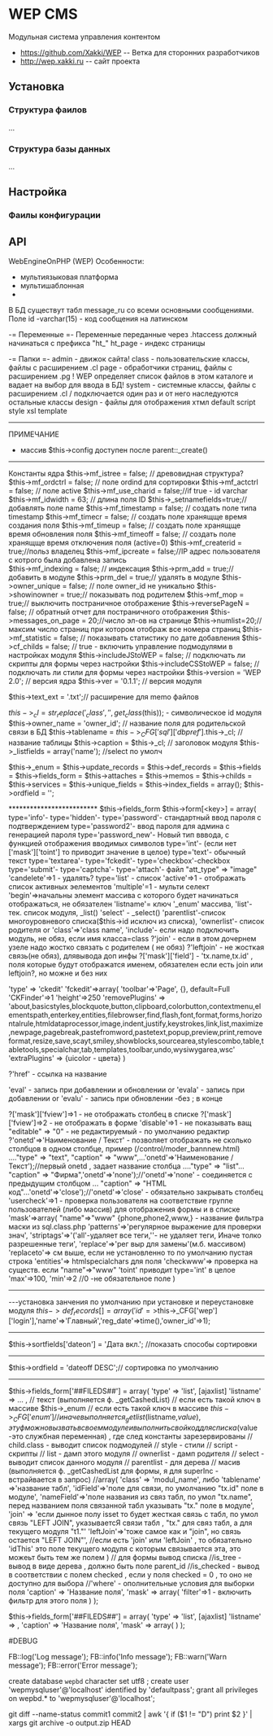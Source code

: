 WEP CMS
=============

Модульная система управления контентом

* https://github.com/Xakki/WEP -- Ветка для сторонних разработчиков
* http://wep.xakki.ru -- сайт проекта

Установка
-------

### Структура фаилов
...

### Структура базы данных
...

Настройка
------------

### Фаилы конфигурации


API
------------


WebEngineOnPHP (WEP)
Особенности:
- мультиязыковая платформа
- мультишаблонная 
- 


В БД существут табл message_ru со всеми основными сообщениями. Поле id -varchar(15) - код сообщения на латинском

-= Переменные =-
	Переменные переданные через .htaccess должный начинаться с префикса "ht_"
		ht_page - индекс страницы


-= Папки =-
	admin  -  движок сайта!
		class  - пользовательские классы, файлы с расширением .cl
		page -  обработчики страниц, файлы с расширением .pg ! WEP определяет список файлов в этом каталоге и вадает на выбор для ввода в БД!
		system - системные классы, файлы с расширением .cl / подключается один раз и от него наследуются остальные классы
		design  -  файлы для отображения хтмл
			default
				script
				style
				xsl
				template
			

--------------------------------------------------------------------------------------
ПРИМЕЧАНИЕ
 - массив $this->config доступен после parent::_create()

--------------------------------------------------------------------------------------
Константы ядра
$this->mf_istree = false; // древовидная структура?
$this->mf_ordctrl = false; // поле ordind для сортировки
$this->mf_actctrl = false; // поле active
$this->mf_use_charid = false;//if true - id varchar
	$this->mf_idwidth = 63; // длина поля ID
$this->_setnamefields=true;//добавлять поле name
$this->mf_timestamp = false; // создать поле  типа timestamp
$this->mf_timecr = false; // создать поле хранящще время создания поля
$this->mf_timeup = false; // создать поле хранящще время обновления поля
$this->mf_timeoff = false; // создать поле хранящще время отключения поля (active=0)
$this->mf_createrid = true;//польз владелец
$this->mf_ipcreate = false;//IP адрес пользователя с котрого была добавлена запись	
$this->mf_indexing = false; // индексация
$this->prm_add = true;// добавить в модуле
$this->prm_del = true;// удалять в модуле
$this->owner_unique = false; // поле owner_id не уникально
$this->showinowner = true;// показывать под родителем
$this->mf_mop = true;// выключить постраничное отображение
	$this->reversePageN = false; // обратный отчет для постраничного отображения
	$this->messages_on_page = 20;//число эл-ов на странице
	$this->numlist=20;//максим число страниц при котором отображ все номера страниц
$this->mf_statistic = false; // показывать  статистику по дате добавления
$this->cf_childs = false; // true - включить управление подмодулями в настройках модуля
$this->includeJStoWEP = false; // подключать ли скрипты для формы через настройки
$this->includeCSStoWEP = false; // подключать ли стили для формы через настройки
$this->version = 'WEP 2.0'; // версия ядра
$this->ver = '0.1.1'; // версия модуля

$this->text_ext = '.txt';// расширение для memo файлов

$this->_cl = str_replace('_class','',get_class($this)); - символическое id модуля
$this->owner_name = 'owner_id'; // название поля для родительской связи в БД
$this->tablename = $this->_CFG['sql']['dbpref'].$this->_cl; // название таблицы
$this->caption = $this->_cl; // заголовок модуля
$this->_listfields = array('name'); //select по умолч

$this->_enum =
$this->update_records =
$this->def_records =
$this->fields =
$this->fields_form =
$this->attaches =
$this->memos =
$this->childs =
$this->services =
$this->unique_fields =
$this->index_fields = array();
$this->ordfield = '';

************************* $this->fields_form
$this->form[<key>] = array(
type='info'-
type='hidden'-
type='password'- стандартный ввод пароля с подтверждением
type='password2'- ввод пароля для админа с генерацией пароля
type='password_new'- Новый тип вввода, с функцией отображения вводимых символов
type='int'- (если нет ['mask']['toint'] то приводит значение в целое)
type='text'- обычный текст
type='textarea'-
type='fckedit'-
type='checkbox'-checkbox
type='submit'-
type='captcha'-
type='attach'- файл
	"att_type" => "image"
	'candelete'=>1 - удалять?
type='list' - список
	'active'=>1 - отображать список активных эелементов
	'multiple'=1 - мульти селект
	'begin'=>начальны элемент массива с которого будет начинаться отображаться, не обязателен
	'listname'= ключ '_enum' массива, 
		'list'-тек. список модуля, _list()
		'select' - _select()
		'parentlist'-список многоуровневого списка($this->id исключ из списка),
		'ownerlist'- список родителя
	or
	'class'=>'class name',
	'include'- если надо подключить модуль, не обяз, если имя класса=class
	?'join' - если в этом дочернем узеле надо жостко связать с родителем ( не обяз)
	?'leftjoin' - не жосткая связь(не обяз), длявывода доп инфы
	?['mask']['field'] - 'tx.name,tx.id' , поля которые будут отображатся именем, обязателен если есть join или leftjoin?, но можне и без них

'type' => 'ckedit'
	'fckedit'=>array(
		'toolbar'=>'Page', {}, default=Full
		'CKFinder'=>1
		'height'=>250
		'removePlugins' => 'about,basicstyles,blockquote,button,clipboard,colorbutton,contextmenu,elementspath,enterkey,entities,filebrowser,find,flash,font,format,forms,horizontalrule,htmldataprocessor,image,indent,justify,keystrokes,link,list,maximize,newpage,pagebreak,pastefromword,pastetext,popup,preview,print,removeformat,resize,save,scayt,smiley,showblocks,sourcearea,stylescombo,table,tabletools,specialchar,tab,templates,toolbar,undo,wysiwygarea,wsc'
		'extraPlugins' => {uicolor  - цвета}
	)


?'href' - ссылка на название

'eval' - запись при добавлении и обновлении
or 'evala' - запись при добавлении
or 'evalu' - запись при обновлении
	-без ; в конце

?['mask']['fview']=>1 - не отображать столбец в списке
?['mask']['fview']=>2 - не отображать в форме
'disable'=>1 - не показывать ващ
"editable" => "0" - не редактируемый - по умолчанию редактир
?'onetd'=>'Наименование / Текст' - позволяет отображать не сколько столбцов в одном столбце, пример (/control/moder_bannnew.html)
	...."type" => "text", "caption" => "www",...'onetd'=>'Наименование / Текст');//первый onetd , задает название столбца
	...."type" => "list"... "caption" => "Фирма",'onetd'=>'none');//'onetd'=>'none' - соединяется с предыдущим столбцом
	... "caption" => "HTML код"...'onetd'=>'close');//'onetd'=>'close' - обязательно закрывать столбец
'usercheck'=>1 - проверка пользователя на соответствие группе пользователей (либо массив) для отображения формы и в списке
'mask'=>array(
	"name"=>"www" {phone,phone2,www,} - название фильтра маски из sql.class.php
	'patterns'=>'регулярное выражение для проверки знач',
	'striptags'=>'('all'-удаляет все теги,''- не удаляет теги, Иначе толко разрешенные теги',
	'replace'=>'рег выр для замены'(м.б. массивом)
	'replaceto'=> см выше, если не установленно то по умолчанию пустая строка
	'entities'=> htmlspecialchars для поля
	'checkwww'=> проверка на существ. если "name"=>"www"
	'toint' приводит type='int' в целое
	'max'=>100,
	'min'=>2  //0 -не обязательное поле
)
***********************************************

---установка занчения по умолчанию при установке и переустановке модуля
$this->def_records[] = array('id'=>$this->_CFG['wep']['login'],'name'=>'Главный','reg_date'=>time(),'owner_id'=>1);

************************************************

$this->sortfields['dateon'] = 'Дата вкл.'; //показать способы сортировки

************************************************

$this->ordfield = 'dateoff DESC';// сортировка по умолчанию

************************************************


$this->fields_form['##FILEDS##'] = array(
	'type' => 'list', [ajaxlist]
	'listname' => ... ,
		// текст (выполняется ф. _getCashedList)
			// если есть такой ключ в массиве $this->_enum
			// если есть такой ключ в массиве $this->_CFG['enum']
			// иначе выполняется _getlist($listname,$value), эту ф можно вызвать в своем модуле и выполнить свой код для списка ($value -это службная переменная) , где след константы зарезервированы
				// child.class - выводит список подмодулей 
				// style - стили
				// script - скрипты
				// list - дамп этого модуля
				// ownerlist  - дамп родителя
				// select - выводит список данного модуля 
				// parentlist - для дерева
		// масив (выполняется ф. _getCashedList для формы, я для superInc - встрайвается в запрос)
			//array(
				'class' => 'modul_name',
					либо 'tablename' =>'название табл',
				'idField'=>'поле для связи, по умолчанию "tx.id" поле в модуле',
				'nameField'=>'поле названия из связ табл, по умол "tx.name", перед названием поля связанной табл указывать "tx." поле в модуле',
				'join' => 'если дынное полу isset то будет жесткая связь с табл, по умол связь "LEFT JOIN", указываетсЯ связи табл , "tx." для связ табл, а для текущего модуля "t1."'
				'leftJoin'=>'тоже самое как и "join", но связь остается "LEFT JOIN"',
				//если есть 'join' или 'leftJoin' , то обязательно 'idThis' это поле текущего модуля с которым связывается эта, это можеьт быть тем же полем
			)
		// для формы вывод списка
			//is_tree - вывод в виде дерева , должно быть поле parent_id
			//is_checked - вывод в соответствии с полем checked , если у поля checked = 0 , то оно не доступно для выбора
			//'where' - ополнительные условия для выборки поля
	'caption' => 'Название поля', 
	'mask' => array(
		'filter'=>1 - включить фильтр для этого поля
	)
);

$this->fields_form['##FILEDS##'] = array(
	'type' => 'list', [ajaxlist]
	'listname' => ,
	'caption' => 'Название поля', 
	'mask' => array(
	)
);


#DEBUG

FB::log('Log message');
FB::info('Info message');
FB::warn('Warn message');
FB::error('Error message');

create database `wepbd` character set utf8 ;
create user 'wepmysqluser'@'localhost' identified by 'defaultpass';
grant all privileges on wepbd.* to 'wepmysqluser'@'localhost';


git diff --name-status commit1 commit2 | awk '{ if ($1 != "D") print $2 }' | xargs git archive -o output.zip HEAD